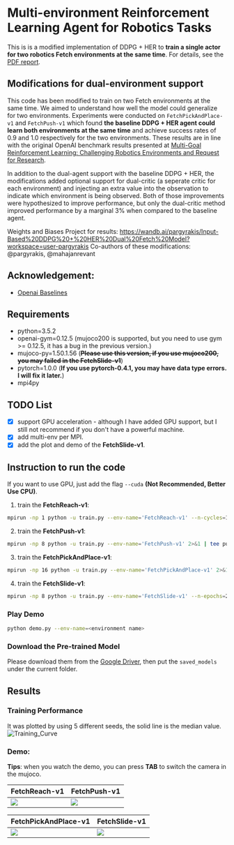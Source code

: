 # Multi-environment Reinforcement Learning Agent for Robotics Tasks
This is is a modified implementation of DDPG + HER to **train a single actor for two robotics Fetch environments at the same time**. For details, see the [PDF report](https://github.com/panargirakis/hindsight-experience-replay/blob/master/Report%20-%20Multi-environment%20Reinforcement%20Learning%20Agent%20for%20Robotics%20Tasks.pdf).

## Modifications for dual-environment support

This code has been modified to train on two Fetch environments at the same time. We aimed to understand how well the model could generalize for two environments. Experiments were conducted on `FetchPickAndPlace-v1` and `FetchPush-v1` which found **the baseline DDPG + HER agent could learn both environments at the same time** and achieve success rates of 0.9 and 1.0 respectively for the two environments. These results are in line with the original OpenAI benchmark results presented at [Multi-Goal Reinforcement Learning: Challenging Robotics Environments and Request for Research](https://arxiv.org/pdf/1802.09464.pdf).

In addition to the dual-agent support with the baseline DDPG + HER, the modifications added optional support for dual-critic (a seperate critic for each environment) and injecting an extra value into the observation to indicate which environment is being observed. Both of those improvements were hypothesized to improve performance, but only the dual-critic method improved performance by a marginal 3% when compared to the baseline agent.

Weights and Biases Project for results: https://wandb.ai/pargyrakis/Input-Based%20DDPG%20+%20HER%20Dual%20Fetch%20Model?workspace=user-pargyrakis
Co-authors of these modifications: @pargyrakis, @mahajanrevant

## Acknowledgement:
- [Openai Baselines](https://github.com/openai/baselines)

## Requirements
- python=3.5.2
- openai-gym=0.12.5 (mujoco200 is supported, but you need to use gym >= 0.12.5, it has a bug in the previous version.)
- mujoco-py=1.50.1.56 (~~**Please use this version, if you use mujoco200, you may failed in the FetchSlide-v1**~~)
- pytorch=1.0.0 (**If you use pytorch-0.4.1, you may have data type errors. I will fix it later.**)
- mpi4py

## TODO List
- [x] support GPU acceleration - although I have added GPU support, but I still not recommend if you don't have a powerful machine.
- [x] add multi-env per MPI.
- [x] add the plot and demo of the **FetchSlide-v1**.

## Instruction to run the code
If you want to use GPU, just add the flag `--cuda` **(Not Recommended, Better Use CPU)**.
1. train the **FetchReach-v1**:
```bash
mpirun -np 1 python -u train.py --env-name='FetchReach-v1' --n-cycles=10 2>&1 | tee reach.log
```
2. train the **FetchPush-v1**:
```bash
mpirun -np 8 python -u train.py --env-name='FetchPush-v1' 2>&1 | tee push.log
```
3. train the **FetchPickAndPlace-v1**:
```bash
mpirun -np 16 python -u train.py --env-name='FetchPickAndPlace-v1' 2>&1 | tee pick.log
```
4. train the **FetchSlide-v1**:
```bash
mpirun -np 8 python -u train.py --env-name='FetchSlide-v1' --n-epochs=200 2>&1 | tee slide.log
```

### Play Demo
```bash
python demo.py --env-name=<environment name>
```
### Download the Pre-trained Model
Please download them from the [Google Driver](https://drive.google.com/open?id=1dNzIpIcL4x1im8dJcUyNO30m_lhzO9K4), then put the `saved_models` under the current folder.

## Results
### Training Performance
It was plotted by using 5 different seeds, the solid line is the median value. 
![Training_Curve](figures/results.png)
### Demo:
**Tips**: when you watch the demo, you can press **TAB** to switch the camera in the mujoco.  

FetchReach-v1| FetchPush-v1
-----------------------|-----------------------|
![](figures/reach.gif)| ![](figures/push.gif)

FetchPickAndPlace-v1| FetchSlide-v1
-----------------------|-----------------------|
![](figures/pick.gif)| ![](figures/slide.gif)
